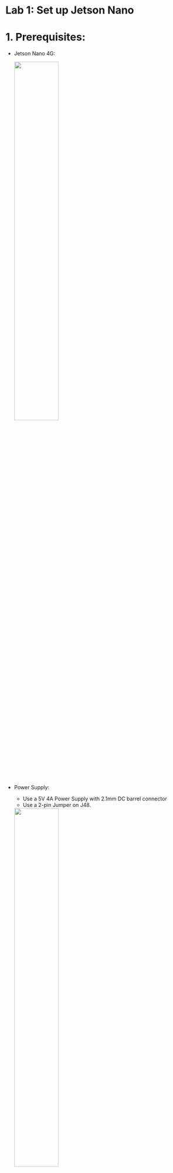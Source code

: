# Lab 1: Set up Jetson Nano

# 1. Prerequisites:

- Jetson Nano 4G:

    <img src="images/nano_4g.jpg" width=50%>
	
- Power Supply:
	- Use a 5V 4A Power Supply with 2.1mm DC barrel connector
	- Use a 2-pin Jumper on J48.

    <img src="images/power_supply.jpg" width=50%>


- USB Webcam:
	-  Use Up2 USB webcam

    <img src="images/up2_webcam.png" width=50%>

- CSI Webcam:	
	-  Use Raspberry Pi camera module

    <img src="images/Pi_camera.jpg" width=50%>
	


# 2. Change swap file size to 4GB

## 2.1 Show the existing swap file size.

```
free -m
```
![](images/check_swap-old.png)

## 2.2 Disable ZRAM

```
sudo systemctl disable nvzramconfig
```

## 2.3 Create 4GB swap file

```
sudo fallocate -1 4G /mnt/4GB.swap
sudo chmod 600 /mnt/4GB.swap
sudo mkswap /mnt/4GB.swap
```
![](images/create_swap.png)

## 2.4 Append the following line to /etc/fstab

```
sudo su
Echo "/mnt/4GB.swap swap swap defaults 0 0" >> /etc/fstab
Exit
```
![](images/append_file.png)

## 2.5 Reboot

```
sudo reboot
```

## 2.6 Verify the swap file size

Once rebooted, check the swap file size again.

```
free -m
```	
![](images/check_swap-new.png)	
	

# 3. Verify the USB webcam
	
## 3.1 Check the available USB devices

Connect the USB Webcam and run below command to list all the USB devices.

```
lsusb
```

![](images/list_usb.png)

	
## 3.2 List the video device

```
ls -ltrh /dev/video*
```

![](images/list_video_device.png)


## 3.3 Test using nvgstcapture

https://developer.nvidia.com/embedded/learn/tutorials/first-picture-csi-usb-camera

Nvgstcapture is installed. On Jetson Nano command line, run below:

```
nvgstcapture-1.0 --help
nvgstcapture-1.0 --camsrc=0 --cap-dev-node=0
```	
![](images/nvgstcapture.png)

# 4. Download docker
	
## 4.1 Create a data directory.

```
mkdir -p nvdli-data
```	

## 4.2 Create a reusable script.

```
echo "sudo docker run --runtime nvidia -it --rm --network host \
	    --volume ~/nvdli-data:/nvdli-nano/data \
	    --device /dev/video0 \
	    nvcr.io/nvidia/dli/dli-nano-ai:v2.0.2-r32.7.1" > docker_dli_run.sh
```

	
## 4.3 Make the script executable.

```
chmod +x docker_dli_run.sh
```
	
## 4.4 Run the script.

```
./docker_dli_run.sh
```
![](images/download_dli.png)
	

## 4.5 Get into the container.

![](images/run_dli.png)



	
# 5. Log into the JupyterLab Server

You may log into the JupyterLab server from local or from remote PC:

Use web browser to open below link:

http://192.168.50.48:8888/

Password: `dlinano`
	
![](images/jupyter_labserver_login.png)

![](images/jupyter_labserver_UI.png)	
	
`<END of Lab1>`	
	
